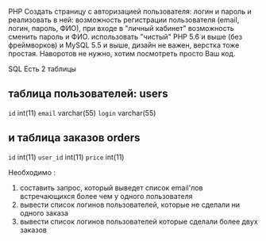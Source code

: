 PHP
Создать страницу с авторизацией пользователя: логин и пароль и реализовать в ней:
возможность регистрации пользователя (email, логин, пароль, ФИО),
при входе в "личный кабинет" возможность сменить пароль и ФИО.
использовать "чистый" PHP 5.6 и выше (без фреймворков) и MySQL 5.5 и выше, дизайн не важен, верстка тоже простая. Наворотов не нужно, хотим посмотреть просто Ваш код.

SQL
Есть 2 таблицы

таблица пользователей:
users
----------
`id` int(11)
`email` varchar(55)
`login` varchar(55)

и таблица заказов
orders
--------
`id` int(11)
`user_id` int(11)
`price` int(11)

Необходимо :
1) составить запрос, который выведет список email'лов встречающихся более чем у одного пользователя
2) вывести список логинов пользователей, которые не сделали ни одного заказа
3) вывести список логинов пользователей которые сделали более двух заказов
